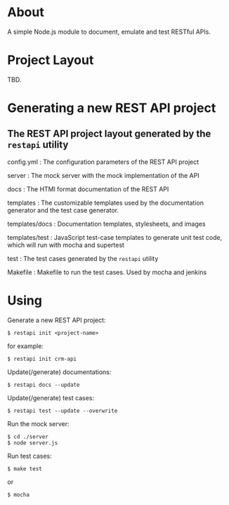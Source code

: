 # About

A simple Node.js module to document, emulate and test RESTful APIs. 

# Project Layout

TBD.

# Generating a new REST API project

## The REST API project layout generated by the `restapi` utility

config.yml
: The configuration parameters of the REST API project

server
: The mock server with the mock implementation of the API

docs
: The HTMl format documentation of the REST API

templates
: The customizable templates used by the documentation generator and the test case generator.

templates/docs
: Documentation templates, stylesheets, and images

templates/test
: JavaScript test-case templates to generate unit test code, which will run with mocha and supertest

test
: The test cases generated by the `restapi` utility

Makefile
: Makefile to run the test cases. Used by mocha and jenkins


# Using

Generate a new REST API project:

    $ restapi init <project-name>

for example:

    $ restapi init crm-api

Update(/generate) documentations:

    $ restapi docs --update

Update(/generate) test cases:

    $ restapi test --update --overwrite

Run the mock server:

    $ cd ./server
    $ node server.js

Run test cases:

    $ make test

or

    $ mocha

